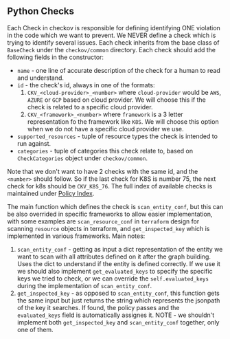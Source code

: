 ## Python Checks

Each Check in checkov is responsible for defining identifying ONE violation in the code which we want to prevent.
We NEVER define a check which is trying to identify several issues.
Each check inherits from the base class of `BaseCheck` under the `checkov/common` directory.
Each check should add the following fields in the constructor:
- `name` - one line of accurate description of the check for a human to read and understand.
- `id` - the check's id, always in one of the formats:
    1. `CKV_<cloud-provider>_<number>` where `cloud-provider` would be `AWS`, `AZURE` or `GCP` based on cloud provider. We will choose this if the check is related to a specific cloud provider.
    2. `CKV_<framework>_<number>` where `framework` is a 3 letter representation fo the framework like `K8S`. We will choose this option when we do not have a specific cloud provider we use.
- `supported_resources` - tuple of resource types the check is intended to run against.
- `categories` - tuple of categories this check relate to, based on `CheckCategories` object under `checkov/common`.

Note that we don't want to have 2 checks with the same id, and the `<number>` should follow. So if the last check for K8S is number 75, the next check for k8s should be `CKV_K8S_76`.
The full index of available checks is maintained under [Policy Index](../5.Policy%20Index/).

The main function which defines the check is `scan_entity_conf`, but this can be also overrided in specific frameworks to allow easier implementation, with some examples are `scan_resource_conf` in `terraform` design for scanning `resource` objects in terraform, and `get_inspected_key` which is implemented in various frameworks.
Main notes:
1. `scan_entity_conf` - getting as input a dict representation of the entity we want to scan with all attributes defined on it after the graph building. Uses the dict to understand if the entity is defined correctly. If we use it we should also implement `get_evaluated_keys` to specify the specific keys we tried to check, or we can override the `self.evaluated_keys` during the implementation of `scan_entity_conf`.
2. `get_inspected_key` - as opposed to `scan_entity_conf`, this function gets the same input but just returns the string which represents the jsonpath of the key it searches. If found, the policy passes and the `evaluated_keys` field is automatically assignes it. 
NOTE - we shouldn't implement both `get_inspected_key` and `scan_entity_conf` together, only one of them.